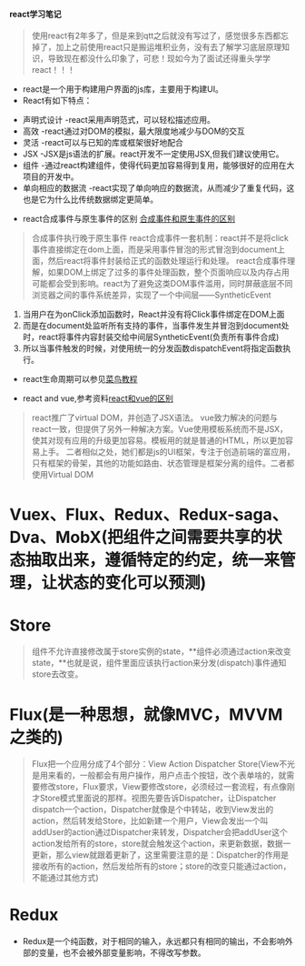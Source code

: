 #### react学习笔记
> 使用react有2年多了，但是来到qtt之后就没有写过了，感觉很多东西都忘掉了，加上之前使用react只是搬运堆积业务，没有去了解学习底层原理知识，导致现在都没什么印象了，可悲！现如今为了面试还得重头学学react！！！

* react是一个用于构建用户界面的js库，主要用于构建UI。
* React有如下特点：
- 声明式设计 -react采用声明范式，可以轻松描述应用。
- 高效 -react通过对DOM的模拟，最大限度地减少与DOM的交互
- 灵活 -react可以与已知的库或框架很好地配合
- JSX -JSX是js语法的扩展。react开发不一定使用JSX,但我们建议使用它。
- 组件 -通过react构建组件，使得代码更加容易得到复用，能够很好的应用在大项目的开发中。
- 单向相应的数据流 -react实现了单向响应的数据流，从而减少了重复代码，这也是它为什么比传统数据绑定更简单。

* react合成事件与原生事件的区别
[合成事件和原生事件的区别](https://juejin.im/post/59db6e7af265da431f4a02ef "合成事件和原生事件的区别")
> 合成事件执行晚于原生事件
> react合成事件一套机制：react并不是将click事件直接绑定在dom上面，而是采用事件冒泡的形式冒泡到document上面，然后react将事件封装给正式的函数处理运行和处理。
> react合成事件理解，如果DOM上绑定了过多的事件处理函数，整个页面响应以及内存占用可能都会受到影响。react为了避免这类DOM事件滥用，同时屏蔽底层不同浏览器之间的事件系统差异，实现了一个中间层——SyntheticEvent
1. 当用户在为onClick添加函数时，React并没有将Click事件绑定在DOM上面
2. 而是在document处监听所有支持的事件，当事件发生并冒泡到document处时，react将事件内容封装交给中间层SyntheticEvent(负责所有事件合成)
3. 所以当事件触发的时候，对使用统一的分发函数dispatchEvent将指定函数执行。

* react生命周期可以参见[菜鸟教程](https://www.runoob.com/react/react-component-life-cycle.html "菜鸟教程")

* react and vue,参考资料[react和vue的区别](http://caibaojian.com/vue-vs-react.html "react和vue的区别")
> react推广了virtual DOM，并创造了JSX语法。
> vue致力解决的问题与react一致，但提供了另外一种解决方案。Vue使用模板系统而不是JSX，使其对现有应用的升级更加容易。模板用的就是普通的HTML，所以更加容易上手。
> 二者相似之处，她们都是js的UI框架，专注于创造前端的富应用，只有框架的骨架，其他的功能如路由、状态管理是框架分离的组件。二者都使用Virtual DOM






# Vuex、Flux、Redux、Redux-saga、Dva、MobX(把组件之间需要共享的状态抽取出来，遵循特定的约定，统一来管理，让状态的变化可以预测)
# Store
> 组件不允许直接修改属于store实例的state，**组件必须通过action来改变state，**也就是说，组件里面应该执行action来分发(dispatch)事件通知store去改变。
# Flux(是一种思想，就像MVC，MVVM之类的)
> Flux把一个应用分成了4个部分：View Action Dispatcher Store(View不光是用来看的，一般都会有用户操作，用户点击个按钮，改个表单啥的，就需要修改store，Flux要求，View要修改store，必须经过一套流程，有点像刚才Store模式里面说的那样。视图先要告诉Dispatcher，让Dispatcher dispatch一个action，Dispatcher就像是个中转站，收到View发出的action，然后转发给Store，比如新建一个用户，View会发出一个叫addUser的action通过Dispatcher来转发，Dispatcher会把addUser这个action发给所有的store，store就会触发这个action，来更新数据，数据一更新，那么view就跟着更新了，这里需要注意的是：Dispatcher的作用是接收所有的action，然后发给所有的store；store的改变只能通过action，不能通过其他方式)
# Redux
- Redux是一个纯函数，对于相同的输入，永远都只有相同的输出，不会影响外部的变量，也不会被外部变量影响，不得改写参数。
> 
